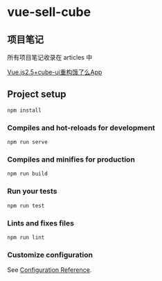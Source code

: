 # vue-sell-cube

## 项目笔记

所有项目笔记收录在 articles 中

[Vue.js2.5+cube-ui重构饿了么App](https://coding.imooc.com/class/74.html)





## Project setup
```
npm install
```

### Compiles and hot-reloads for development
```
npm run serve
```

### Compiles and minifies for production
```
npm run build
```

### Run your tests
```
npm run test
```

### Lints and fixes files
```
npm run lint
```

### Customize configuration
See [Configuration Reference](https://cli.vuejs.org/config/).
